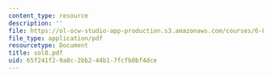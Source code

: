 ```yaml
---
content_type: resource
description: ''
file: https://ol-ocw-studio-app-production.s3.amazonaws.com/courses/6-854j-advanced-algorithms-fall-2005/65f241f29a8c2bb244b17fcfb0bf4dce_sol8.pdf
file_type: application/pdf
resourcetype: Document
title: sol8.pdf
uid: 65f241f2-9a8c-2bb2-44b1-7fcfb0bf4dce
---
```

